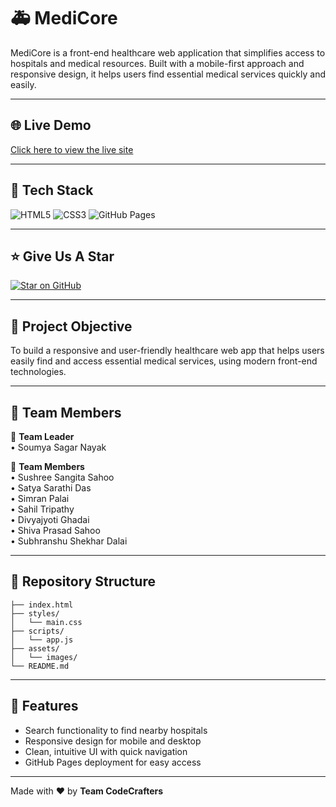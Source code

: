 # 🚑 MediCore

MediCore is a front-end healthcare web application that simplifies access to hospitals and medical resources. Built with a mobile-first approach and responsive design, it helps users find essential medical services quickly and easily.

---

## 🌐 Live Demo

[Click here to view the live site](https://sahiltripathy009.github.io/MediCore/)

---

## 🚀 Tech Stack

![HTML5](https://img.shields.io/badge/-HTML5-E34F26?logo=html5&logoColor=white&style=for-the-badge)
![CSS3](https://img.shields.io/badge/-CSS3-1572B6?logo=css3&logoColor=white&style=for-the-badge)
![GitHub Pages](https://img.shields.io/badge/-GitHub_Pages-121013?logo=github&logoColor=white&style=for-the-badge)

---

## ⭐ Give Us A Star

[![Star on GitHub](https://img.shields.io/badge/⭐%20Star--on%20GitHub-24292e?style=for-the-badge&logo=github)](https://github.com/SoumyaSagarNayak/MediCore-GroupTask)

---

## 🧠 Project Objective

To build a responsive and user-friendly healthcare web app that helps users easily find and access essential medical services, using modern front-end technologies.

---

## 👥 Team Members

👑 **Team Leader**  
• Soumya Sagar Nayak  

💼 **Team Members**  
• Sushree Sangita Sahoo  
• Satya Sarathi Das  
• Simran Palai  
• Sahil Tripathy  
• Divyajyoti Ghadai  
• Shiva Prasad Sahoo  
• Subhranshu Shekhar Dalai  

---

## 📂 Repository Structure

```plaintext
├── index.html
├── styles/
│   └── main.css
├── scripts/
│   └── app.js
├── assets/
│   └── images/
└── README.md
```
---

## 📌 Features

- Search functionality to find nearby hospitals
- Responsive design for mobile and desktop
- Clean, intuitive UI with quick navigation
- GitHub Pages deployment for easy access
---

Made with ❤️ by **Team CodeCrafters**
